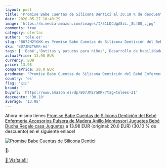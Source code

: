 ```yaml
---
layout: post
title: 'Promise Babe Cuentas de Silicona Dentici al 30.10 % de descuento'
date: 2020-05-27 18:40:29
image: 'https://m.media-amazon.com/images/I/31LDCdgA8iL._SL400_.jpg'
comments: true
category: ofertas
author: 'tole.es'
slug: 'B07JM2YGKK-es Promise Babe Cuentas de Silicona Dentición del Bebé...'
sku: 'B07JM2YGKK-es'
tags: [ 'Bebé','Botitas y patucos para niños','Desarrollo de habilidades motoras','Juguetes','Juguetes para Bebés y primera infancia','Juguetes para apilar y encajar','Juguetes y juegos','Lactancia y alimentación','Recipientes para comida','Zapatos','Zapatos para bebés','Zapatos para niños','Zapatos y complementos','bebé', ]
actualPrice: 13.98 EUR
currency: EUR
price: 13.98
comparePrice: 20.0 EUR
prodname: 'Promise Babe Cuentas de Silicona Dentición del Bebé Enfermería Accesorios Pulsera de Madera Anillo Montessori Juguetes Bebé Ducha Regalo casa Juguetes'
country: 'es'
flag: '🇪🇸'
brand: ''
buyurl: 'https://www.amazon.es/dp/B07JM2YGKK/?tag=tolees-21'
descuento: '30.10'
average: '13.98'
---
```


Ahora mismo tienes [Promise Babe Cuentas de Silicona Dentición del Bebé Enfermería Accesorios Pulsera de Madera Anillo Montessori Juguetes Bebé Ducha Regalo casa Juguetes](https://www.amazon.es/dp/B07JM2YGKK/?tag=tolees-21) a 13.98 EUR (original: 20.0 EUR) (30.10 %  de descuento) en el siguiente enlace!

[![Promise Babe Cuentas de Silicona Dentici](https://m.media-amazon.com/images/I/31LDCdgA8iL._SL400_.jpg)](https://www.amazon.es/dp/B07JM2YGKK/?tag=tolees-21)

🔎:


[🛒 Visítala!!!](https://www.amazon.es/dp/B07JM2YGKK/?tag=tolees-21)
